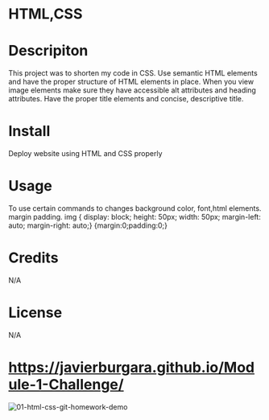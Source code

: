# HTML,CSS

# Descripiton
This project was to shorten my code in CSS. Use semantic HTML elements and have the proper structure of HTML elements in place. When you view image elements make sure they have accessible alt attributes and heading attributes. Have the proper title elements and concise, descriptive title.

# Install
Deploy website using HTML and CSS properly

# Usage
To use certain commands to changes background color, font,html elements. margin padding. img { display: block;  height: 50px;  width: 50px;  margin-left: auto;  margin-right: auto;}
{margin:0;padding:0;}

# Credits
N/A

# License
N/A

# https://javierburgara.github.io/Module-1-Challenge/

![01-html-css-git-homework-demo](https://github.com/JavierBurgara/Module-1-Challenge/assets/135621096/5353968e-0033-4580-a0e3-3e27d9f0b1fe)
